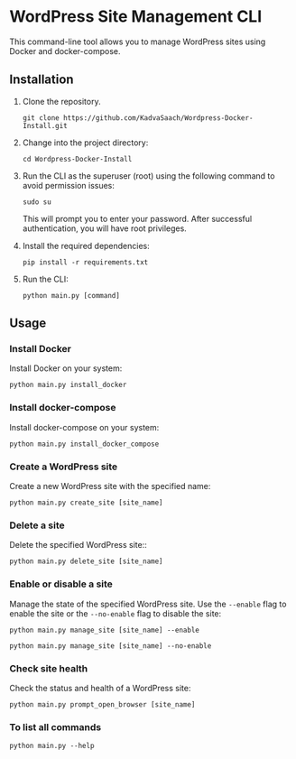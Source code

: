 # WordPress Site Management CLI

This command-line tool allows you to manage WordPress sites using Docker and docker-compose.

## Installation

1. Clone the repository.

   ```shell
   git clone https://github.com/KadvaSaach/Wordpress-Docker-Install.git

   ```

2. Change into the project directory:

   ```shell
   cd Wordpress-Docker-Install
   ```

3. Run the CLI as the superuser (root) using the following command to avoid permission issues:

   ```shell
   sudo su
   ```

   This will prompt you to enter your password. After successful authentication, you will have root privileges.

4. Install the required dependencies:

   ```shell
   pip install -r requirements.txt
   ```

5. Run the CLI:

   ```shell
   python main.py [command]
   ```

## Usage

### Install Docker

Install Docker on your system:

```shell
python main.py install_docker
```

### Install docker-compose

Install docker-compose on your system:

```shell
python main.py install_docker_compose
```

### Create a WordPress site

Create a new WordPress site with the specified name:

```shell
python main.py create_site [site_name]
```

### Delete a site

Delete the specified WordPress site::

```shell
python main.py delete_site [site_name]
```

### Enable or disable a site

Manage the state of the specified WordPress site. Use the `--enable` flag to enable the site or the `--no-enable` flag to disable the site:

```shell
python main.py manage_site [site_name] --enable
```

```shell
python main.py manage_site [site_name] --no-enable
```

### Check site health

Check the status and health of a WordPress site:

```shell
python main.py prompt_open_browser [site_name]
```

### To list all commands

```shell
python main.py --help
```
